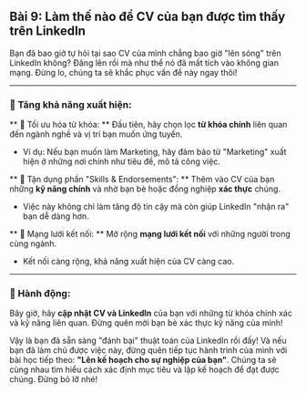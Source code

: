 ## Bài 9: Làm thế nào để CV của bạn được tìm thấy trên LinkedIn

Bạn đã bao giờ tự hỏi tại sao CV của mình chẳng bao giờ "lên sóng" trên LinkedIn không? Đăng lên rồi mà như thể nó đã mất tích vào không gian mạng. Đừng lo, chúng ta sẽ khắc phục vấn đề này ngay thôi!

---

### 📌 Tăng khả năng xuất hiện:

** 🔹 Tối ưu hóa từ khóa:  **
Đầu tiên, hãy chọn lọc **từ khóa chính** liên quan đến ngành nghề và vị trí bạn muốn ứng tuyển.  
- Ví dụ: Nếu bạn muốn làm Marketing, hãy đảm bảo từ "Marketing" xuất hiện ở những nơi chính như tiêu đề, mô tả công việc.

** 🔹 Tận dụng phần "Skills & Endorsements":  **
Thêm vào CV của bạn những **kỹ năng chính** và nhờ bạn bè hoặc đồng nghiệp **xác thực** chúng.  
- Việc này không chỉ làm tăng độ tin cậy mà còn giúp LinkedIn "nhận ra" bạn dễ dàng hơn.

** 🔹 Mạng lưới kết nối:  **
Mở rộng **mạng lưới kết nối** với những người trong cùng ngành.  
- Kết nối càng rộng, khả năng xuất hiện của CV càng cao.

---

### 🚀 Hành động:

Bây giờ, hãy **cập nhật CV và LinkedIn** của bạn với những từ khóa chính xác và kỹ năng liên quan. Đừng quên mời bạn bè xác thực kỹ năng của mình!

Vậy là bạn đã sẵn sàng "đánh bại" thuật toán của LinkedIn rồi đấy! Và nếu bạn đã làm chủ được việc này, đừng quên tiếp tục hành trình của mình với bài học tiếp theo: **"Lên kế hoạch cho sự nghiệp của bạn"**. Chúng ta sẽ cùng nhau tìm hiểu cách xác định mục tiêu và lập kế hoạch để đạt được chúng. Đừng bỏ lỡ nhé!